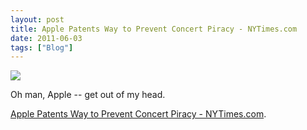 ```yaml
---
layout: post
title: Apple Patents Way to Prevent Concert Piracy - NYTimes.com
date: 2011-06-03
tags: ["Blog"]
---
```


[![](http://unterbahn.com/wp-content/uploads/2011/06/bits-appleinfra-blog480.jpg)](http://bits.blogs.nytimes.com/2011/06/03/apple-patents-way-to-prevent-concert-piracy/?hpw)

Oh man, Apple -- get out of my head.

[Apple Patents Way to Prevent Concert Piracy - NYTimes.com](http://bits.blogs.nytimes.com/2011/06/03/apple-patents-way-to-prevent-concert-piracy/?hpw).